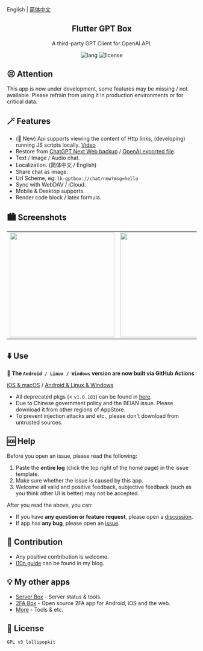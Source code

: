 English | [简体中文](README_zh.md)

<h2 align="center">Flutter GPT Box</h2>

<p align="center">
A third-party GPT Client for OpenAI API.
</p>

<!-- Badges-->
<p align="center">
  <img alt="lang" src="https://img.shields.io/badge/lang-dart-pink">
  <img alt="license" src="https://img.shields.io/badge/license-GPLv3-pink">
</p>

## 😣 Attention
This app is now under development, some features may be missing / not available.
Please refrain from using it in production environments or for critical data.


## 🪄 Features
- (🥳 New) Api supports viewing the content of Http links, (developing) running JS scripts locally. [Video](https://cdn.lolli.tech/gptbox/screenshot/tools.mp4)
- Restore from [ChatGPT Next Web backup](https://github.com/ChatGPTNextWeb/ChatGPT-Next-Web) / [OpenAI exported file](https://chatgpt.com).
- Text / Image / Audio chat.
- Localization. (简体中文 / English)
- Share chat as image.
- Url Scheme, eg: `lk-gptbox://chat/new?msg=hello`
- Sync with WebDAV / iCloud.
- Mobile & Desktop supports.
- Render code block / latex formula.


## 🏙️ Screenshots
<table>
  <tr>
    <td><img width="277px" src="https://cdn.lolli.tech/gptbox/screenshot/1.jpg"></td>
    <td><img width="277px" src="https://cdn.lolli.tech/gptbox/screenshot/2.jpg"></td>
    <td><img width="277px" src="https://cdn.lolli.tech/gptbox/screenshot/3.jpg"></td>
    <td><img width="277px" src="https://cdn.lolli.tech/gptbox/screenshot/4.jpg"></td>
  </tr>
</table>


## ⬇️ Use
🎉 **The `Android / Linux / Windows` version are now built via GitHub Actions**

[iOS & macOS](https://apps.apple.com/app/id6476033062) / [Android & Linux & Windows](https://github.com/lollipopkit/flutter_gpt_box/releases)

- All deprecated pkgs (< `v1.0.183`) can be found in [here](https://cdn.lolli.tech/gptbox/?sort=time&order=desc&layout=grid).
- Due to Chinese government policy and the BEIAN issue. Please download it from other regions of AppStore.
- To prevent injection attacks and etc., please don't download from untrusted sources.


## 🆘 Help
Before you open an issue, please read the following:
1. Paste the **entire log** (click the top right of the home page) in the issue template.
2. Make sure whether the issue is caused by this app.
3. Welcome all valid and positive feedback, subjective feedback (such as you think other UI is better) may not be accepted.

After you read the above, you can:
- If you have **any question or feature request**, please open a [discussion](https://github.com/lollipopkit/flutter_gpt_box/discussions/new/choose).  
- If app has **any bug**, please open an [issue](https://github.com/lollipopkit/flutter_gpt_box/issues/new).


## 🧱 Contribution
- Any positive contribution is welcome.
- [l10n guide](https://blog.lolli.tech/faq/) can be found in my blog.

## 💡 My other apps
- [Server Box](https://github.com/lollipopkit/flutter_server_box) - Server status & tools.
- [2FA Box](https://github.com/lollipopkit/flutter_2fa) - Open source 2FA app for Android, iOS and the web.
- [More](https://github.com/lollipopkit) - Tools & etc.

## 📝 License
`GPL v3 lollipopkit`

